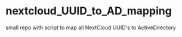 # nextcloud_UUID_to_AD_mapping
small repo with script to map all NextCloud UUID's to ActiveDirectory
